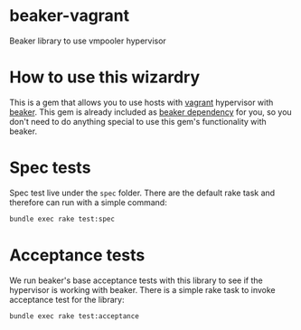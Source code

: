 # beaker-vagrant

Beaker library to use vmpooler hypervisor

# How to use this wizardry

This is a gem that allows you to use hosts with [vagrant](vagrant.md) hypervisor with [beaker](https://github.com/puppetlabs/beaker). This gem is already included as [beaker dependency](https://github.com/puppetlabs/beaker/blob/master/beaker.gemspec) for you, so you don't need to do anything special to use this gem's functionality with beaker.

# Spec tests

Spec test live under the `spec` folder. There are the default rake task and therefore can run with a simple command:
```bash
bundle exec rake test:spec
```

# Acceptance tests

We run beaker's base acceptance tests with this library to see if the hypervisor is working with beaker. There is a simple rake task to invoke acceptance test for the library:
```bash
bundle exec rake test:acceptance
```
